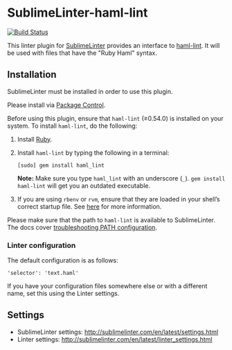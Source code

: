SublimeLinter-haml-lint
=======================

[![Build Status](https://travis-ci.org/SublimeLinter/SublimeLinter-haml-lint.svg?branch=master)](https://travis-ci.org/SublimeLinter/SublimeLinter-haml-lint)

This linter plugin for [SublimeLinter](https://github.com/SublimeLinter/SublimeLinter)  provides an interface to [haml-lint](https://github.com/brigade/haml-lint).
It will be used with files that have the "Ruby Haml" syntax.


## Installation

SublimeLinter must be installed in order to use this plugin. 

Please install via [Package Control](https://packagecontrol.io).

Before using this plugin, ensure that `haml-lint` (≥0.54.0) is installed on your system.
To install `haml-lint`, do the following:

1. Install [Ruby](http://www.ruby-lang.org).

1. Install `haml-lint` by typing the following in a terminal:
   ```
   [sudo] gem install haml_lint
   ```
   **Note:** Make sure you type `haml_lint` with an underscore (`_`). `gem install haml-lint` will get you an outdated executable.

1. If you are using `rbenv` or `rvm`, ensure that they are loaded in your shell’s correct startup file. See [here](http://www.sublimelinter.com/en/latest/troubleshooting.html) for more information.

Please make sure that the path to `haml-lint` is available to SublimeLinter. 
The docs cover [troubleshooting PATH configuration](http://sublimelinter.com/en/latest/troubleshooting.html#finding-a-linter-executable).


### Linter configuration
The default configuration is as follows:

```
'selector': 'text.haml'
```

If you have your configuration files somewhere else or with a different name, set this using the Linter settings.


## Settings

- SublimeLinter settings: http://sublimelinter.com/en/latest/settings.html
- Linter settings: http://sublimelinter.com/en/latest/linter_settings.html
